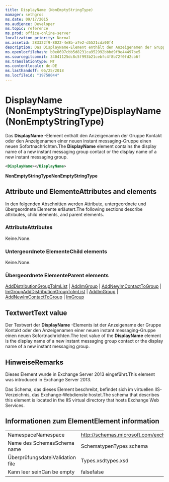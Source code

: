 ```yaml
---
title: DisplayName (NonEmptyStringType)
manager: sethgros
ms.date: 09/17/2015
ms.audience: Developer
ms.topic: reference
ms.prod: office-online-server
localization_priority: Normal
ms.assetid: 283322f9-8022-4e8b-a7e2-d5521cda00f4
description: Das DisplayName-Element enthält den Anzeigenamen der Gruppe Kontakt oder den Anzeigenamen einer neuen instant messaging-Gruppe einen neuen Sofortnachrichten.
ms.openlocfilehash: b0e0697cbb5d8231ca952992bbbd9f9e44497be5
ms.sourcegitcommit: 34041125dc8c5f993b21cebfc4f8b72f0fd2cb6f
ms.translationtype: MT
ms.contentlocale: de-DE
ms.lasthandoff: 06/25/2018
ms.locfileid: "19758044"
---
```

# <a name="displayname-nonemptystringtype"></a><span data-ttu-id="44d63-103">DisplayName (NonEmptyStringType)</span><span class="sxs-lookup"><span data-stu-id="44d63-103">DisplayName (NonEmptyStringType)</span></span>

<span data-ttu-id="44d63-104">Das **DisplayName** -Element enthält den Anzeigenamen der Gruppe Kontakt oder den Anzeigenamen einer neuen instant messaging-Gruppe einen neuen Sofortnachrichten.</span><span class="sxs-lookup"><span data-stu-id="44d63-104">The **DisplayName** element contains the display name of a new instant messaging group contact or the display name of a new instant messaging group.</span></span> 
  
```XML
<DisplayName></DisplayName>
```

 <span data-ttu-id="44d63-105">**NonEmptyStringType**</span><span class="sxs-lookup"><span data-stu-id="44d63-105">**NonEmptyStringType**</span></span>
## <a name="attributes-and-elements"></a><span data-ttu-id="44d63-106">Attribute und Elemente</span><span class="sxs-lookup"><span data-stu-id="44d63-106">Attributes and elements</span></span>

<span data-ttu-id="44d63-107">In den folgenden Abschnitten werden Attribute, untergeordnete und übergeordnete Elemente erläutert.</span><span class="sxs-lookup"><span data-stu-id="44d63-107">The following sections describe attributes, child elements, and parent elements.</span></span>
  
### <a name="attributes"></a><span data-ttu-id="44d63-108">Attribute</span><span class="sxs-lookup"><span data-stu-id="44d63-108">Attributes</span></span>

<span data-ttu-id="44d63-109">Keine.</span><span class="sxs-lookup"><span data-stu-id="44d63-109">None.</span></span>
  
### <a name="child-elements"></a><span data-ttu-id="44d63-110">Untergeordnete Elemente</span><span class="sxs-lookup"><span data-stu-id="44d63-110">Child elements</span></span>

<span data-ttu-id="44d63-111">Keine.</span><span class="sxs-lookup"><span data-stu-id="44d63-111">None.</span></span>
  
### <a name="parent-elements"></a><span data-ttu-id="44d63-112">Übergeordnete Elemente</span><span class="sxs-lookup"><span data-stu-id="44d63-112">Parent elements</span></span>

<span data-ttu-id="44d63-113">[AddDistributionGroupToImList](adddistributiongrouptoimlist.md) | [AddImGroup](addimgroup.md) | [AddNewImContactToGroup](addnewimcontacttogroup.md) | [ImGroup](imgroup.md)</span><span class="sxs-lookup"><span data-stu-id="44d63-113">[AddDistributionGroupToImList](adddistributiongrouptoimlist.md) | [AddImGroup](addimgroup.md) | [AddNewImContactToGroup](addnewimcontacttogroup.md) | [ImGroup](imgroup.md)</span></span>
  
## <a name="text-value"></a><span data-ttu-id="44d63-114">Textwert</span><span class="sxs-lookup"><span data-stu-id="44d63-114">Text value</span></span>

<span data-ttu-id="44d63-115">Der Textwert der **DisplayName** -Elements ist der Anzeigename der Gruppe Kontakt oder den Anzeigenamen einer neuen instant messaging-Gruppe einen neuen Sofortnachrichten.</span><span class="sxs-lookup"><span data-stu-id="44d63-115">The text value of the **DisplayName** element is the display name of a new instant messaging group contact or the display name of a new instant messaging group.</span></span> 
  
## <a name="remarks"></a><span data-ttu-id="44d63-116">Hinweise</span><span class="sxs-lookup"><span data-stu-id="44d63-116">Remarks</span></span>

<span data-ttu-id="44d63-117">Dieses Element wurde in Exchange Server 2013 eingeführt.</span><span class="sxs-lookup"><span data-stu-id="44d63-117">This element was introduced in Exchange Server 2013.</span></span>
  
<span data-ttu-id="44d63-118">Das Schema, das dieses Element beschreibt, befindet sich im virtuellen IIS-Verzeichnis, das Exchange-Webdienste hostet.</span><span class="sxs-lookup"><span data-stu-id="44d63-118">The schema that describes this element is located in the IIS virtual directory that hosts Exchange Web Services.</span></span>
  
## <a name="element-information"></a><span data-ttu-id="44d63-119">Informationen zum Element</span><span class="sxs-lookup"><span data-stu-id="44d63-119">Element information</span></span>

|||
|:-----|:-----|
|<span data-ttu-id="44d63-120">Namespace</span><span class="sxs-lookup"><span data-stu-id="44d63-120">Namespace</span></span>  <br/> |http://schemas.microsoft.com/exchange/services/2006/types  <br/> |
|<span data-ttu-id="44d63-121">Name des Schemas</span><span class="sxs-lookup"><span data-stu-id="44d63-121">Schema name</span></span>  <br/> |<span data-ttu-id="44d63-122">Schematypen</span><span class="sxs-lookup"><span data-stu-id="44d63-122">Types schema</span></span>  <br/> |
|<span data-ttu-id="44d63-123">Überprüfungsdatei</span><span class="sxs-lookup"><span data-stu-id="44d63-123">Validation file</span></span>  <br/> |<span data-ttu-id="44d63-124">Types.xsd</span><span class="sxs-lookup"><span data-stu-id="44d63-124">types.xsd</span></span>  <br/> |
|<span data-ttu-id="44d63-125">Kann leer sein</span><span class="sxs-lookup"><span data-stu-id="44d63-125">Can be empty</span></span>  <br/> |<span data-ttu-id="44d63-126">false</span><span class="sxs-lookup"><span data-stu-id="44d63-126">false</span></span>  <br/> |
   

